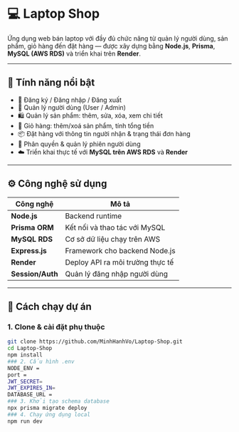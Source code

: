 # 💻 Laptop Shop

Ứng dụng web bán laptop với đầy đủ chức năng từ quản lý người dùng, sản phẩm, giỏ hàng đến đặt hàng — được xây dựng bằng **Node.js**, **Prisma**, **MySQL (AWS RDS)** và triển khai trên **Render**.

---

## 📌 Tính năng nổi bật

- 🔐 Đăng ký / Đăng nhập / Đăng xuất
- 👤 Quản lý người dùng (User / Admin)
- 🛍️ Quản lý sản phẩm: thêm, sửa, xóa, xem chi tiết
- 🛒 Giỏ hàng: thêm/xoá sản phẩm, tính tổng tiền
- 📦 Đặt hàng với thông tin người nhận & trạng thái đơn hàng
- 🔄 Phân quyền & quản lý phiên người dùng
- ☁️ Triển khai thực tế với **MySQL trên AWS RDS** và **Render**

---

## ⚙️ Công nghệ sử dụng

| Công nghệ         | Mô tả                              |
|-------------------|-------------------------------------|
| **Node.js**        | Backend runtime                    |
| **Prisma ORM**     | Kết nối và thao tác với MySQL      |
| **MySQL RDS**      | Cơ sở dữ liệu chạy trên AWS        |
| **Express.js**     | Framework cho backend Node.js      |
| **Render**         | Deploy API ra môi trường thực tế   |
| **Session/Auth**   | Quản lý đăng nhập người dùng       |

---

## 🚀 Cách chạy dự án

### 1. Clone & cài đặt phụ thuộc
```bash
git clone https://github.com/MinhHanhVo/Laptop-Shop.git
cd Laptop-Shop
npm install
### 2. Cấu hình .env
NODE_ENV =
port =
JWT_SECRET=
JWT_EXPIRES_IN=
DATABASE_URL =
### 3. Khởi tạo schema database
npx prisma migrate deploy
### 4. Chạy ứng dụng local
npm run dev
